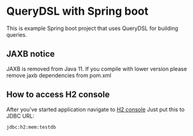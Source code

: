 # QueryDSL with Spring boot

This is example Spring boot project that uses QueryDSL for building queries. 

## JAXB notice
JAXB is removed from Java 11. If you compile with lower version please remove jaxb dependencies from pom.xml

## How to access H2 console
After you've started application navigate to [H2 console](http://localhost:8080/h2-console)
Just put this to JDBC URL: 
```
jdbc:h2:mem:testdb
```
